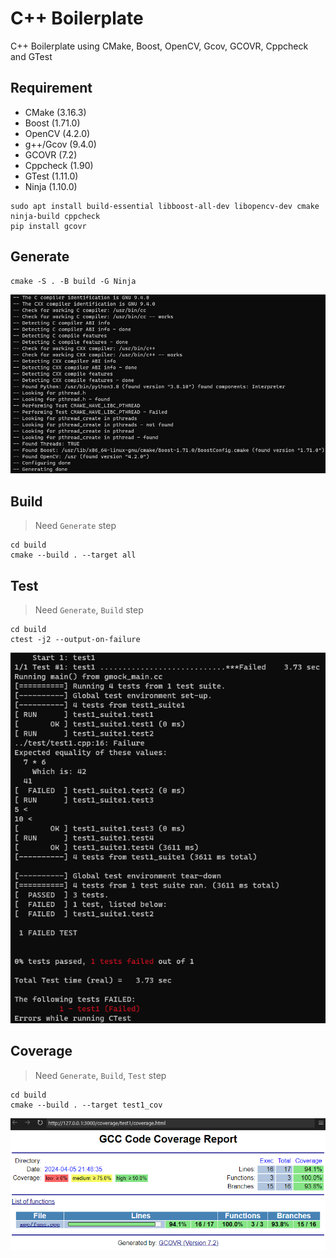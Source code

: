 # C++ Boilerplate

C++ Boilerplate using CMake, Boost, OpenCV, Gcov, GCOVR, Cppcheck and GTest

## Requirement

- CMake (3.16.3)
- Boost (1.71.0)
- OpenCV (4.2.0)
- g++/Gcov (9.4.0)
- GCOVR (7.2)
- Cppcheck (1.90)
- GTest (1.11.0)
- Ninja (1.10.0)

```shell
sudo apt install build-essential libboost-all-dev libopencv-dev cmake ninja-build cppcheck
pip install gcovr
```

## Generate

```shell
cmake -S . -B build -G Ninja
```

![generate_result.png](./example/generate_result.png)

## Build

> Need `Generate` step

```shell
cd build
cmake --build . --target all
```

## Test

> Need `Generate`, `Build` step

```shell
cd build
ctest -j2 --output-on-failure
```

![test_result.png](./example/test_result.png)

## Coverage

> Need `Generate`, `Build`, `Test` step

``` shell
cd build
cmake --build . --target test1_cov
```

![coverage_result.png](./example/coverage_result.png)
